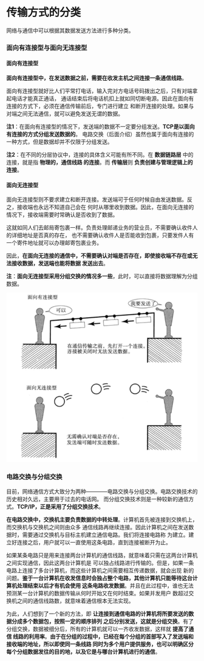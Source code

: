 传输方式的分类
==============================================
网络与通信中可以根据其数据发送方法进行多种分类。
### 面向有连接型与面向无连接型
#### 面向有连接型
**面向有连接型中，在发送数据之前，需要在收发主机之间连接一条通信线路**。

面向有连接型就好比人们平常打电话，输入完对方电话号码拨出之后，只有对端拿起电话才能真正通话，
通话结束后将电话机扣上就如同切断电源。因此在面向有连接的方式下，必须在通信传输前后，专门进行建立
和断开连接的处理。如果与对端之间无法通信，就可以避免发送无谓的数据。

**注1**：在面向有连接型的情况下，发送端的数据不一定要分组发送。**TCP是以面向有连接的方式分组发送数据的**。
电路交换（后面介绍）虽然也属于面向有连接的一种方式，但是数据却并不仅限于分组发送。

**注2**：在不同的分层协议中，连接的具体含义可能有所不同。在 **数据链路层** 中的连接，就是指 **物理的，通信线路
的连接**。而 **传输层**则 **负责创建与管理逻辑上的连接**。
#### 面向无连接型
面向无连接型则不要求建立和断开连接。发送端可于任何时候自由发送数据。反之，接收端也永远不知道自己会在
何时从哪里收到数据。因此，在面向无连接的情况下，接收端需要时常确认是否收到了数据。

这就如同人们去邮局寄包裹一样。负责处理邮递业务的营业员，不需要确认收件人的详细地址是否真的存在，
也不需要确认收件人是否能收到包裹，只要发件人有一个寄件地址就可以办理邮寄包裹业务。

因此，**在面向无连接的通信中，不需要确认对端是否存在，即使接收端不存在或无法接收数据，发送端也能将数据
发送出去**。

**注**：**面向无连接型采用分组交换的情况多一些**，此时，可以直接将数据理解为分组数据。

![面向有无连接型](img/面向有无连接型.png)

### 电路交换与分组交换
目前，网络通信方式大致分为两种————电路交换与分组交换。电路交换技术的历史相对久远，主要用于过去的电话网。
而分组交换技术则是一种较新的通信方式。**TCP/IP，正是采用了分组交换技术**。

**在电路交换中，交换机主要负责数据的中转处理**。计算机首先被连接到交换机上，而交换机与交换机之间则由众多
通信线路再继续连接。因此计算机之间在发送数据时，需要通过交换机与目标主机建立通信电路。我们将连接电路称
为建立。建立好连接之后，用户就可以一直使用这条电路，直到连接被断开为止。

如果某条电路只是用来连接两台计算机的通信线路，就意味着只需在这两台计算机之间实现通信，因此这两台计算机是
可以独占线路进行传输的。但是，如果一条电路上连接了多台计算机，而这些计算机之间需要相互传递数据，就会出现
新的问题。**鉴于一台计算机在收发信息时会独占整个电路，其他计算机只能等待这台计算机处理结束以后才有机会使用
这条电路收发数据**。并且在此过程中，谁也无法预测某一台计算机的数据传输从何时开始又在何时结束。如果并发用户
数超过交换机之间的通信线路数，就意味着通信根本无法实现。

为此，人们想到了一个新的方法，即 **让连接到通信电路的计算机将所要发送的数据分成多个数据包，按照一定的顺序排列
之后分别发送，这就是分组交换**。有了分组交换，数据被细分后，所有的计算机就可以一齐收发数据，这样就 **提高了通信
线路的利用率**。**由于在分组的过程中，已经在每个分组的首部写入了发送端和接收端的地址，所以即使同一条线路
同时为多个用户提供服务，也可以明确区分每个分组数据发往的目的地，以及它是与哪台计算机进行的通信**。
